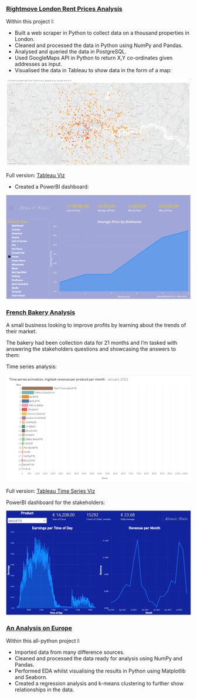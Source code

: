 ### [Rightmove London Rent Prices Analysis](https://github.com/georgehorgan/Rightmove-properties)

Within this project I:

- Built a web scraper in Python to collect data on a thousand properties in London.
- Cleaned and processed the data in Python using NumPy and Pandas.
- Analysed and queried the data in PostgreSQL.
- Used GoogleMaps API in Python to return X,Y co-ordinates given addresses as input.
- Visualised the data in Tableau to show data in the form of a map:

![](./images/main_img1.png)

Full version: [Tableau Viz](https://public.tableau.com/app/profile/george.horgan/viz/LondonpropertiesfromRightmovefilteredbypricepermonth/Sheet1)

- Created a PowerBI dashboard:

![](./images/main_img2.png)

### [French Bakery Analysis](https://github.com/georgehorgan/French_Bakery)

A small business looking to improve profits by learning about the trends of their market. 

The bakery had been collection data for 21 months and I’m tasked with answering the stakeholders questions and showcasing the answers to them:

Time series analysis:

![](./images/main_img3.png)

Full version: [Tableau Time Series Viz](https://public.tableau.com/app/profile/george.horgan/viz/French_bakery_series/TimeSeries)

PowerBI dashboard for the stakeholders:

![](./images/main_img4.png)

### [An Analysis on Europe](https://github.com/georgehorgan/Europe-Project)

Within this all-python project I:

- Imported data from many difference sources.
- Cleaned and processed the data ready for analysis using NumPy and Pandas.
- Performed EDA whilst visualising the results in Python using Matplotlib and Seaborn.
- Created a regression analysis and k-means clustering to further show relationships in the data.
